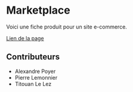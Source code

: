 # Marketplace

Voici une fiche produit pour un site e-commerce.

[Lien de la page](https://djalexkidd.github.io/marketplace/)

## Contributeurs

- Alexandre Poyer
- Pierre Lemonnier
- Titouan Le Lez